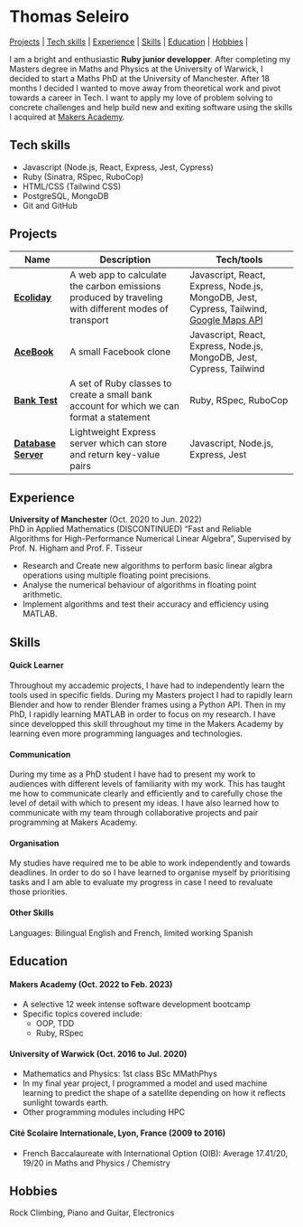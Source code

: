 # Thomas Seleiro

[Projects](#projects) |
[Tech skills](#tech-skills) |
[Experience](#experience) |
[Skills](#skills) |
[Education](#education) |
[Hobbies](#hobbies) |

I am a bright and enthusiastic **Ruby junior developper**.
After completing my Masters degree in Maths and Physics at the University of Warwick, I decided to start a Maths PhD at the University of Manchester.
After 18 months I decided I wanted to move away from theoretical work and pivot towards a career in Tech.
I want to apply my love of problem solving to concrete challenges and help build new and exiting software using the skills I acquired at [Makers Academy](https://github.com/makersacademy).

## Tech skills

- Javascript (Node.js, React, Express, Jest, Cypress)
- Ruby (Sinatra, RSpec, RuboCop)
- HTML/CSS (Tailwind CSS)
- PostgreSQL, MongoDB
- Git and GitHub

## Projects

| Name                                                                          | Description                                                                                         | Tech/tools                                                                                                                                                          |
| ----------------------------------------------------------------------------- | --------------------------------------------------------------------------------------------------- | ------------------------------------------------------------------------------------------------------------------------------------------------------------------- |
| **[Ecoliday](https://github.com/ThomasSel/Ecoliday)**                         | A web app to calculate the carbon emissions produced by traveling with different modes of transport | Javascript, React, Express, Node.js, MongoDB, Jest, Cypress, Tailwind, [Google Maps API](https://developers.google.com/maps/documentation/distance-matrix/overview) |
| **[AceBook](https://github.com/ThomasSel/acebook-mern-mineshaft)**            | A small Facebook clone                                                                              | Javascript, React, Express, Node.js, MongoDB, Jest, Cypress, Tailwind                                                                                               |
| **[Bank Test](https://github.com/ThomasSel/bank-tech-test)**                  | A set of Ruby classes to create a small bank account for which we can format a statement            | Ruby, RSpec, RuboCop                                                                                                                                                |
| **[Database Server](https://github.com/ThomasSel/database-server-tech-test)** | Lightweight Express server which can store and return key-value pairs                               | Javascript, Node.js, Express, Jest                                                                                                                                  |

## Experience

**University of Manchester** (Oct. 2020 to Jun. 2022)  
PhD in Applied Mathematics (DISCONTINUED) “Fast and Reliable Algorithms for High-Performance Numerical Linear Algebra”, Supervised by Prof. N. Higham and Prof. F. Tisseur

- Research and Create new algorithms to perform basic linear algbra operations using multiple floating point precisions.
- Analyse the numerical behaviour of algorithms in floating point arithmetic.
- Implement algorithms and test their accuracy and efficiency using MATLAB.

## Skills

#### Quick Learner

Throughout my accademic projects, I have had to independently learn the tools used in specific fields.
During my Masters project I had to rapidly learn Blender and how to render Blender frames using a Python API.
Then in my PhD, I rapidly learning MATLAB in order to focus on my research.
I have since developped this skill throughout my time in the Makers Academy by learning even more programming languages and technologies.

#### Communication

During my time as a PhD student I have had to present my work to audiences with different levels of familiarity with my work.
This has taught me how to communicate clearly and efficiently and to carefully chose the level of detail with which to present my ideas.
I have also learned how to communicate with my team through collaborative projects and pair programming at Makers Academy.

#### Organisation

My studies have required me to be able to work independently and towards deadlines.
In order to do so I have learned to organise myself by prioritising tasks and I am able to evaluate my progress in case I need to revaluate those priorities.

#### Other Skills

Languages: Bilingual English and French, limited working Spanish

## Education

#### Makers Academy (Oct. 2022 to Feb. 2023)

- A selective 12 week intense software development bootcamp
- Specific topics covered include:
  - OOP, TDD
  - Ruby, RSpec

#### University of Warwick (Oct. 2016 to Jul. 2020)

- Mathematics and Physics: 1st class BSc MMathPhys
- In my final year project, I programmed a model and used machine learning to predict the shape of a satellite depending on how it reflects sunlight towards earth.
- Other programming modules including HPC

#### Cité Scolaire Internationale, Lyon, France (2009 to 2016)

- French Baccalaureate with International Option (OIB): Average 17.41/20, 19/20 in Maths and Physics / Chemistry

## Hobbies

Rock Climbing, Piano and Guitar, Electronics
